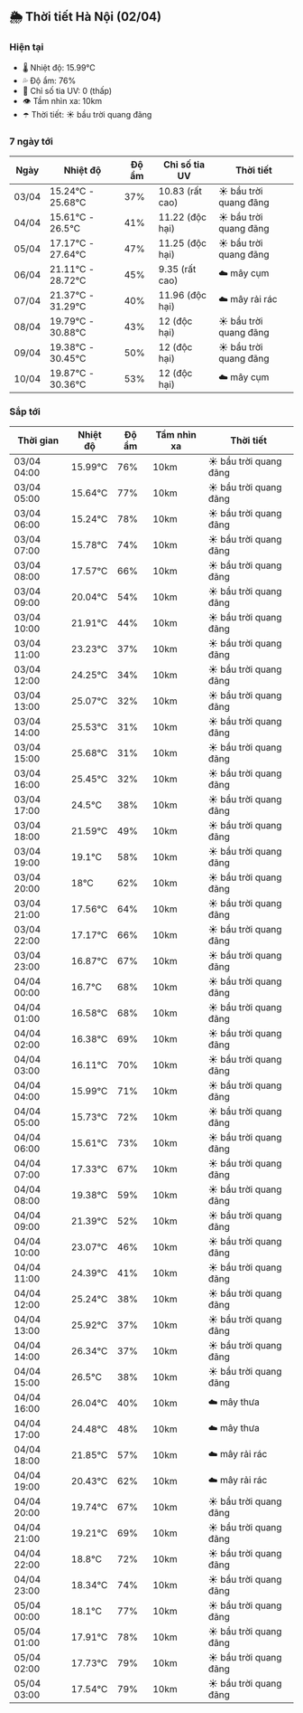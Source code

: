## 🌦️ Thời tiết Hà Nội (02/04)

### Hiện tại

- 🌡️ Nhiệt độ: 15.99℃
- 💦 Độ ẩm: 76%
- 🌟 Chỉ số tia UV: 0 (thấp)
- 👁️ Tầm nhìn xa: 10km
- ☂️ Thời tiết: ☀️ bầu trời quang đãng

### 7 ngày tới

| Ngày | Nhiệt độ | Độ ẩm | Chỉ số tia UV | Thời tiết |
| --- | --- | --- | --- | --- |
| 03/04 | 15.24℃ - 25.68℃ | 37% | 10.83 (rất cao) | ☀️ bầu trời quang đãng |
| 04/04 | 15.61℃ - 26.5℃ | 41% | 11.22 (độc hại) | ☀️ bầu trời quang đãng |
| 05/04 | 17.17℃ - 27.64℃ | 47% | 11.25 (độc hại) | ☀️ bầu trời quang đãng |
| 06/04 | 21.11℃ - 28.72℃ | 45% | 9.35 (rất cao) | ☁️ mây cụm |
| 07/04 | 21.37℃ - 31.29℃ | 40% | 11.96 (độc hại) | ☁️ mây rải rác |
| 08/04 | 19.79℃ - 30.88℃ | 43% | 12 (độc hại) | ☀️ bầu trời quang đãng |
| 09/04 | 19.38℃ - 30.45℃ | 50% | 12 (độc hại) | ☀️ bầu trời quang đãng |
| 10/04 | 19.87℃ - 30.36℃ | 53% | 12 (độc hại) | ☁️ mây cụm |

### Sắp tới

| Thời gian | Nhiệt độ | Độ ẩm | Tầm nhìn xa | Thời tiết |
| --- | --- | --- | --- | --- |
| 03/04 04:00 | 15.99℃ | 76% | 10km | ☀️ bầu trời quang đãng |
| 03/04 05:00 | 15.64℃ | 77% | 10km | ☀️ bầu trời quang đãng |
| 03/04 06:00 | 15.24℃ | 78% | 10km | ☀️ bầu trời quang đãng |
| 03/04 07:00 | 15.78℃ | 74% | 10km | ☀️ bầu trời quang đãng |
| 03/04 08:00 | 17.57℃ | 66% | 10km | ☀️ bầu trời quang đãng |
| 03/04 09:00 | 20.04℃ | 54% | 10km | ☀️ bầu trời quang đãng |
| 03/04 10:00 | 21.91℃ | 44% | 10km | ☀️ bầu trời quang đãng |
| 03/04 11:00 | 23.23℃ | 37% | 10km | ☀️ bầu trời quang đãng |
| 03/04 12:00 | 24.25℃ | 34% | 10km | ☀️ bầu trời quang đãng |
| 03/04 13:00 | 25.07℃ | 32% | 10km | ☀️ bầu trời quang đãng |
| 03/04 14:00 | 25.53℃ | 31% | 10km | ☀️ bầu trời quang đãng |
| 03/04 15:00 | 25.68℃ | 31% | 10km | ☀️ bầu trời quang đãng |
| 03/04 16:00 | 25.45℃ | 32% | 10km | ☀️ bầu trời quang đãng |
| 03/04 17:00 | 24.5℃ | 38% | 10km | ☀️ bầu trời quang đãng |
| 03/04 18:00 | 21.59℃ | 49% | 10km | ☀️ bầu trời quang đãng |
| 03/04 19:00 | 19.1℃ | 58% | 10km | ☀️ bầu trời quang đãng |
| 03/04 20:00 | 18℃ | 62% | 10km | ☀️ bầu trời quang đãng |
| 03/04 21:00 | 17.56℃ | 64% | 10km | ☀️ bầu trời quang đãng |
| 03/04 22:00 | 17.17℃ | 66% | 10km | ☀️ bầu trời quang đãng |
| 03/04 23:00 | 16.87℃ | 67% | 10km | ☀️ bầu trời quang đãng |
| 04/04 00:00 | 16.7℃ | 68% | 10km | ☀️ bầu trời quang đãng |
| 04/04 01:00 | 16.58℃ | 68% | 10km | ☀️ bầu trời quang đãng |
| 04/04 02:00 | 16.38℃ | 69% | 10km | ☀️ bầu trời quang đãng |
| 04/04 03:00 | 16.11℃ | 70% | 10km | ☀️ bầu trời quang đãng |
| 04/04 04:00 | 15.99℃ | 71% | 10km | ☀️ bầu trời quang đãng |
| 04/04 05:00 | 15.73℃ | 72% | 10km | ☀️ bầu trời quang đãng |
| 04/04 06:00 | 15.61℃ | 73% | 10km | ☀️ bầu trời quang đãng |
| 04/04 07:00 | 17.33℃ | 67% | 10km | ☀️ bầu trời quang đãng |
| 04/04 08:00 | 19.38℃ | 59% | 10km | ☀️ bầu trời quang đãng |
| 04/04 09:00 | 21.39℃ | 52% | 10km | ☀️ bầu trời quang đãng |
| 04/04 10:00 | 23.07℃ | 46% | 10km | ☀️ bầu trời quang đãng |
| 04/04 11:00 | 24.39℃ | 41% | 10km | ☀️ bầu trời quang đãng |
| 04/04 12:00 | 25.24℃ | 38% | 10km | ☀️ bầu trời quang đãng |
| 04/04 13:00 | 25.92℃ | 37% | 10km | ☀️ bầu trời quang đãng |
| 04/04 14:00 | 26.34℃ | 37% | 10km | ☀️ bầu trời quang đãng |
| 04/04 15:00 | 26.5℃ | 38% | 10km | ☀️ bầu trời quang đãng |
| 04/04 16:00 | 26.04℃ | 40% | 10km | ☁️ mây thưa |
| 04/04 17:00 | 24.48℃ | 48% | 10km | ☁️ mây thưa |
| 04/04 18:00 | 21.85℃ | 57% | 10km | ☁️ mây rải rác |
| 04/04 19:00 | 20.43℃ | 62% | 10km | ☁️ mây rải rác |
| 04/04 20:00 | 19.74℃ | 67% | 10km | ☀️ bầu trời quang đãng |
| 04/04 21:00 | 19.21℃ | 69% | 10km | ☀️ bầu trời quang đãng |
| 04/04 22:00 | 18.8℃ | 72% | 10km | ☀️ bầu trời quang đãng |
| 04/04 23:00 | 18.34℃ | 74% | 10km | ☀️ bầu trời quang đãng |
| 05/04 00:00 | 18.1℃ | 77% | 10km | ☀️ bầu trời quang đãng |
| 05/04 01:00 | 17.91℃ | 78% | 10km | ☀️ bầu trời quang đãng |
| 05/04 02:00 | 17.73℃ | 79% | 10km | ☀️ bầu trời quang đãng |
| 05/04 03:00 | 17.54℃ | 79% | 10km | ☀️ bầu trời quang đãng |
